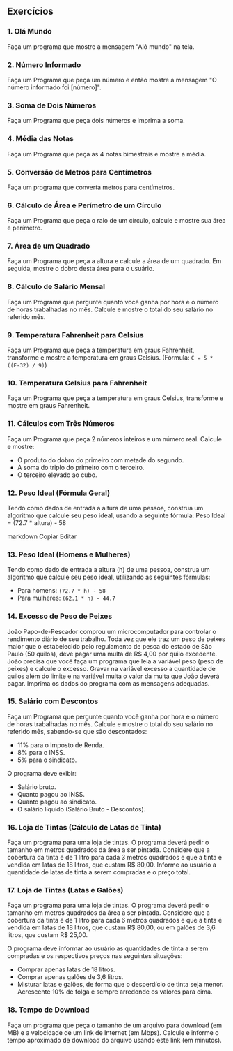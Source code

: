 ## Exercícios

### 1. Olá Mundo
Faça um programa que mostre a mensagem "Alô mundo" na tela.

### 2. Número Informado
Faça um Programa que peça um número e então mostre a mensagem "O número informado foi [número]".

### 3. Soma de Dois Números
Faça um Programa que peça dois números e imprima a soma.

### 4. Média das Notas
Faça um Programa que peça as 4 notas bimestrais e mostre a média.

### 5. Conversão de Metros para Centímetros
Faça um programa que converta metros para centímetros.

### 6. Cálculo de Área e Perímetro de um Círculo
Faça um Programa que peça o raio de um círculo, calcule e mostre sua área e perímetro.

### 7. Área de um Quadrado
Faça um Programa que peça a altura e calcule a área de um quadrado. Em seguida, mostre o dobro desta área para o usuário.

### 8. Cálculo de Salário Mensal
Faça um Programa que pergunte quanto você ganha por hora e o número de horas trabalhadas no mês. Calcule e mostre o total do seu salário no referido mês.

### 9. Temperatura Fahrenheit para Celsius
Faça um Programa que peça a temperatura em graus Fahrenheit, transforme e mostre a temperatura em graus Celsius. (Fórmula: `C = 5 * ((F-32) / 9)`)

### 10. Temperatura Celsius para Fahrenheit
Faça um Programa que peça a temperatura em graus Celsius, transforme e mostre em graus Fahrenheit.

### 11. Cálculos com Três Números
Faça um Programa que peça 2 números inteiros e um número real. Calcule e mostre:
- O produto do dobro do primeiro com metade do segundo.
- A soma do triplo do primeiro com o terceiro.
- O terceiro elevado ao cubo.

### 12. Peso Ideal (Fórmula Geral)
Tendo como dados de entrada a altura de uma pessoa, construa um algoritmo que calcule seu peso ideal, usando a seguinte fórmula:
Peso Ideal = (72.7 * altura) - 58

markdown
Copiar
Editar

### 13. Peso Ideal (Homens e Mulheres)
Tendo como dado de entrada a altura (h) de uma pessoa, construa um algoritmo que calcule seu peso ideal, utilizando as seguintes fórmulas:
- Para homens: `(72.7 * h) - 58`
- Para mulheres: `(62.1 * h) - 44.7`

### 14. Excesso de Peso de Peixes
João Papo-de-Pescador comprou um microcomputador para controlar o rendimento diário de seu trabalho. Toda vez que ele traz um peso de peixes maior que o estabelecido pelo regulamento de pesca do estado de São Paulo (50 quilos), deve pagar uma multa de R$ 4,00 por quilo excedente. João precisa que você faça um programa que leia a variável peso (peso de peixes) e calcule o excesso. Gravar na variável excesso a quantidade de quilos além do limite e na variável multa o valor da multa que João deverá pagar. Imprima os dados do programa com as mensagens adequadas.

### 15. Salário com Descontos
Faça um Programa que pergunte quanto você ganha por hora e o número de horas trabalhadas no mês. Calcule e mostre o total do seu salário no referido mês, sabendo-se que são descontados:
- 11% para o Imposto de Renda.
- 8% para o INSS.
- 5% para o sindicato.

O programa deve exibir:
- Salário bruto.
- Quanto pagou ao INSS.
- Quanto pagou ao sindicato.
- O salário líquido (Salário Bruto - Descontos).

### 16. Loja de Tintas (Cálculo de Latas de Tinta)
Faça um programa para uma loja de tintas. O programa deverá pedir o tamanho em metros quadrados da área a ser pintada. Considere que a cobertura da tinta é de 1 litro para cada 3 metros quadrados e que a tinta é vendida em latas de 18 litros, que custam R$ 80,00. Informe ao usuário a quantidade de latas de tinta a serem compradas e o preço total.

### 17. Loja de Tintas (Latas e Galões)
Faça um programa para uma loja de tintas. O programa deverá pedir o tamanho em metros quadrados da área a ser pintada. Considere que a cobertura da tinta é de 1 litro para cada 6 metros quadrados e que a tinta é vendida em latas de 18 litros, que custam R$ 80,00, ou em galões de 3,6 litros, que custam R$ 25,00.

O programa deve informar ao usuário as quantidades de tinta a serem compradas e os respectivos preços nas seguintes situações:
- Comprar apenas latas de 18 litros.
- Comprar apenas galões de 3,6 litros.
- Misturar latas e galões, de forma que o desperdício de tinta seja menor. Acrescente 10% de folga e sempre arredonde os valores para cima.

### 18. Tempo de Download
Faça um programa que peça o tamanho de um arquivo para download (em MB) e a velocidade de um link de Internet (em Mbps). Calcule e informe o tempo aproximado de download do arquivo usando este link (em minutos).

